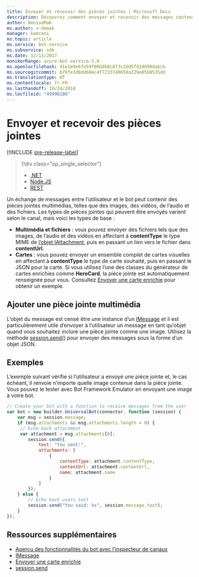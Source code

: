```yaml
---
title: Envoyer et recevoir des pièces jointes | Microsoft Docs
description: Découvrez comment envoyer et recevoir des messages contenant des pièces jointes à l’aide du kit SDK Bot Builder pour Node.js.
author: DeniseMak
ms.author: v-demak
manager: kamrani
ms.topic: article
ms.service: bot-service
ms.subservice: sdk
ms.date: 12/13/2017
monikerRange: azure-bot-service-3.0
ms.openlocfilehash: 41e1e9e6fe59f00b8b8c873c2dd5fd2d698dabcb
ms.sourcegitcommit: b78fe3d8dd604c4f7233740658a229e85b8535dd
ms.translationtype: HT
ms.contentlocale: fr-FR
ms.lasthandoff: 10/24/2018
ms.locfileid: "49998186"
---
```

# <a name="send-and-receive-attachments"></a>Envoyer et recevoir des pièces jointes

[!INCLUDE [pre-release-label](../includes/pre-release-label-v3.md)]

> [!div class="op_single_selector"]
> - [.NET](../dotnet/bot-builder-dotnet-add-media-attachments.md)
> - [Node.JS](../nodejs/bot-builder-nodejs-send-receive-attachments.md)
> - [REST](../rest-api/bot-framework-rest-connector-add-media-attachments.md)

Un échange de messages entre l’utilisateur et le bot peut contenir des pièces jointes multimédias, telles que des images, des vidéos, de l’audio et des fichiers. Les types de pièces jointes qui peuvent être envoyés varient selon le canal, mais voici les types de base :

* **Multimédia et fichiers** : vous pouvez envoyer des fichiers tels que des images, de l’audio et des vidéos en affectant à **contentType** le type MIME de [l’objet IAttachment][IAttachment], puis en passant un lien vers le fichier dans **contentUrl**.
* **Cartes** : vous pouvez envoyer un ensemble complet de cartes visuelles <!-- and custom keyboards --> en affectant à **contentType** le type de carte souhaité, puis en passant le JSON pour la carte. Si vous utilisez l’une des classes du générateur de cartes enrichies comme **HeroCard**, la pièce jointe est automatiquement renseignée pour vous. Consultez [Envoyer une carte enrichie](bot-builder-nodejs-send-rich-cards.md) pour obtenir un exemple.

## <a name="add-a-media-attachment"></a>Ajouter une pièce jointe multimédia
L’objet du message est censé être une instance d’un [IMessage][IMessage] et il est particulièrement utile d’envoyer à l’utilisateur un message en tant qu’objet quand vous souhaitez inclure une pièce jointe comme une image. Utilisez la méthode [session.send()][SessionSend] pour envoyer des messages sous la forme d’un objet JSON. 

## <a name="example"></a>Exemples

L’exemple suivant vérifie si l’utilisateur a envoyé une pièce jointe et, le cas échéant, il renvoie n’importe quelle image contenue dans la pièce jointe. Vous pouvez le tester avec Bot Framework Emulator en envoyant une image à votre bot.

```javascript
// Create your bot with a function to receive messages from the user
var bot = new builder.UniversalBot(connector, function (session) {
    var msg = session.message;
    if (msg.attachments && msg.attachments.length > 0) {
     // Echo back attachment
     var attachment = msg.attachments[0];
        session.send({
            text: "You sent:",
            attachments: [
                {
                    contentType: attachment.contentType,
                    contentUrl: attachment.contentUrl,
                    name: attachment.name
                }
            ]
        });
    } else {
        // Echo back users text
        session.send("You said: %s", session.message.text);
    }
});
```
## <a name="additional-resources"></a>Ressources supplémentaires

* [Aperçu des fonctionnalités du bot avec l’inspecteur de canaux][inspector]
* [IMessage][IMessage]
* [Envoyer une carte enrichie][SendRichCard]
* [session.send][SessionSend]

[IMessage]: http://docs.botframework.com/en-us/node/builder/chat-reference/interfaces/_botbuilder_d_.imessage
[SendRichCard]: bot-builder-nodejs-send-rich-cards.md
[SessionSend]: https://docs.botframework.com/en-us/node/builder/chat-reference/classes/_botbuilder_d_.session.html#send
[IAttachment]: https://docs.botframework.com/en-us/node/builder/chat-reference/interfaces/_botbuilder_d_.iattachment.html
[inspector]: ../bot-service-channel-inspector.md
